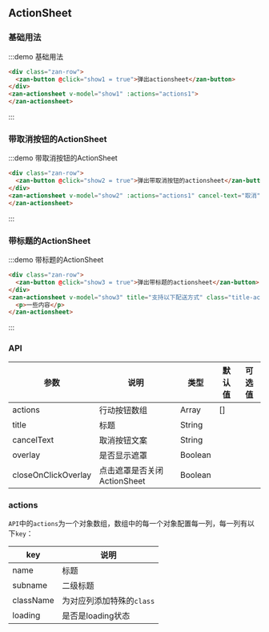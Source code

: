 <style>
@component-namespace demo {
  @b actionsheet {
    .actionsheet-wx {
      color: #06BF04;
    }

    .zan-button {
      margin-left: 15px;
    }

    .title-actionsheet p {
      padding: 20px;
    }
  }
}
</style>

<script>
export default {
  data() {
    return {
      show1: false,
      show2: false,
      show3: false,
      actions1: [
        {
          name: '微信安全支付',
          className: 'actionsheet-wx'
        },
        {
          name: '支付宝支付',
          loading: true
        },
        {
          name: '有赞E卡',
          subname: '（剩余260.50元）'
        },
        {
          name: '信用卡支付'
        },
        {
          name: '其他支付方式'
        }
      ]
    };
  }
}
</script>

## ActionSheet

### 基础用法

:::demo 基础用法
```html
<div class="zan-row">
  <zan-button @click="show1 = true">弹出actionsheet</zan-button>
</div>
<zan-actionsheet v-model="show1" :actions="actions1">
</zan-actionsheet>
```
:::

### 带取消按钮的ActionSheet

:::demo 带取消按钮的ActionSheet
```html
<div class="zan-row">
  <zan-button @click="show2 = true">弹出带取消按钮的actionsheet</zan-button>
</div>
<zan-actionsheet v-model="show2" :actions="actions1" cancel-text="取消">
</zan-actionsheet>
```
:::

### 带标题的ActionSheet

:::demo 带标题的ActionSheet
```html
<div class="zan-row">
  <zan-button @click="show3 = true">弹出带标题的actionsheet</zan-button>
</div>
<zan-actionsheet v-model="show3" title="支持以下配送方式" class="title-actionsheet">
  <p>一些内容</p>
</zan-actionsheet>
```
:::

### API

| 参数       | 说明      | 类型       | 默认值       | 可选值       |
|-----------|-----------|-----------|-------------|-------------|
| actions | 行动按钮数组 | Array  | [] |    |
| title | 标题 | String  |  |    |
| cancelText | 取消按钮文案 | String  |  |    |
| overlay | 是否显示遮罩 | Boolean  |  |    |
| closeOnClickOverlay | 点击遮罩是否关闭ActionSheet | Boolean  |  |    |

### actions

`API`中的`actions`为一个对象数组，数组中的每一个对象配置每一列，每一列有以下`key`：

| key       | 说明      |
|-----------|-----------|
| name | 标题 |
| subname | 二级标题 |
| className | 为对应列添加特殊的`class` |
| loading | 是否是loading状态 |
